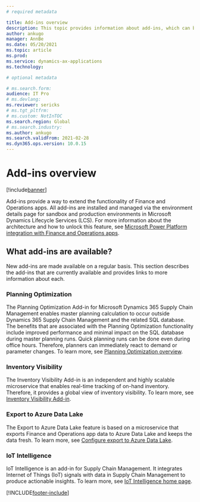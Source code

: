 ```yaml
---
# required metadata

title: Add-ins overview
description: This topic provides information about add-ins, which can be used to extend the functionality of Finance and Operations apps.
author: ankugo
manager: AnnBe
ms.date: 05/20/2021
ms.topic: article
ms.prod:
ms.service: dynamics-ax-applications
ms.technology: 

# optional metadata

# ms.search.form:
audience: IT Pro
# ms.devlang: 
ms.reviewer: sericks
# ms.tgt_pltfrm: 
# ms.custom: NotInTOC
ms.search.region: Global
# ms.search.industry:
ms.author: ankugo
ms.search.validFrom: 2021-02-28
ms.dyn365.ops.version: 10.0.15
---
```


# Add-ins overview

[!include[banner](../includes/banner.md)]

Add-ins provide a way to extend the functionality of Finance and Operations apps. All add-ins are installed and managed via the environment details page for sandbox and production environments in Microsoft Dynamics Lifecycle Services (LCS). For more information about the architecture and how to unlock this feature, see [Microsoft Power Platform integration with Finance and Operations apps](overview.md).

## What add-ins are available?

New add-ins are made available on a regular basis. This section describes the add-ins that are currently available and provides links to more information about each.

### Planning Optimization

The Planning Optimization Add-in for Microsoft Dynamics 365 Supply Chain Management enables master planning calculation to occur outside Dynamics 365 Supply Chain Management and the related SQL database. The benefits that are associated with the Planning Optimization functionality include improved performance and minimal impact on the SQL database during master planning runs. Quick planning runs can be done even during office hours. Therefore, planners can immediately react to demand or parameter changes. To learn more, see [Planning Optimization overview](../../../supply-chain/master-planning/planning-optimization/planning-optimization-overview.md).

### Inventory Visibility

The Inventory Visibility Add-in is an independent and highly scalable microservice that enables real-time tracking of on-hand inventory. Therefore, it provides a global view of inventory visibility. To learn more, see [Inventory Visibility Add-in](../../../supply-chain/inventory/inventory-visibility.md).

### Export to Azure Data Lake

The Export to Azure Data Lake feature is based on a microservice that exports Finance and Operations app data to Azure Data Lake and keeps the data fresh. To learn more, see [Configure export to Azure Data Lake](../data-entities/configure-export-data-lake.md).

### IoT Intelligence

IoT Intelligence is an add-in for Supply Chain Management. It integrates Internet of Things (IoT) signals with data in Supply Chain Management to produce actionable insights. To learn more, see [IoT Intelligence home page](../../../supply-chain/iot/iot-intelligence-home-page.md).

[!INCLUDE[footer-include](../../../includes/footer-banner.md)]
